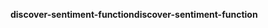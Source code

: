 <span data-ttu-id="342fd-101">**discover-sentiment-function**</span><span class="sxs-lookup"><span data-stu-id="342fd-101">**discover-sentiment-function**</span></span>